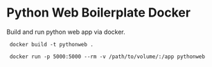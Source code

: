 # Python Web Boilerplate Docker

Build and run python web app via docker.

```
 docker build -t pythonweb .

 docker run -p 5000:5000 --rm -v /path/to/volume/:/app pythonweb
```
